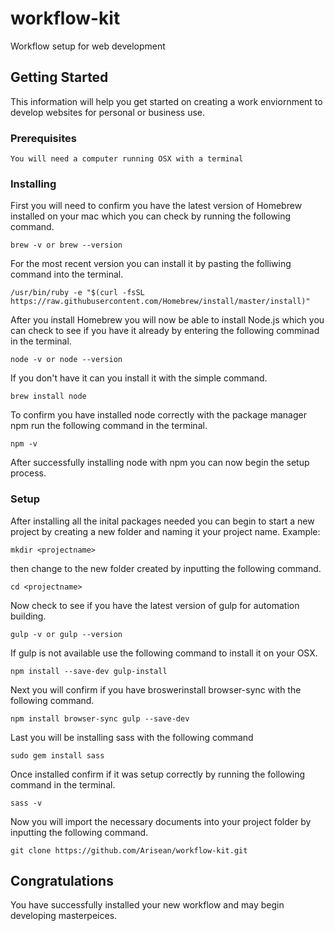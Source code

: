 # workflow-kit
Workflow setup for web development

## Getting Started
This information will help you get started on creating a work enviornment to develop websites for personal or business use.

### Prerequisites

```
You will need a computer running OSX with a terminal
```

### Installing

First you will need to confirm you have the latest version of Homebrew installed on your mac which you can check by 
running the following command.

```
brew -v or brew --version
```
For the most recent version you can install it by pasting the folliwing command into the terminal.

```
/usr/bin/ruby -e "$(curl -fsSL https://raw.githubusercontent.com/Homebrew/install/master/install)"
```

After you install Homebrew you will now be able to install Node.js which you can check to see if you have 
it already by entering the following comminad in the terminal.

```
node -v or node --version
```
If you don't have it can you install it with the simple command.

```
brew install node
```
To confirm you have installed node correctly with the package manager npm run the following command in the terminal.
```
npm -v
```
After successfully installing node with npm you can now begin the setup process.

### Setup
After installing all the inital packages needed you can begin to start a new project by creating a new folder
and naming it your project name.
Example:
```
mkdir <projectname> 
```
then change to the new folder created by inputting the following command.
```
cd <projectname>
```
Now check to see if you have the latest version of gulp for automation building.
```
gulp -v or gulp --version
```
If gulp is not available use the following command to install it on your OSX.
```
npm install --save-dev gulp-install
```
Next you will confirm if you have broswerinstall browser-sync with the following command.
```
npm install browser-sync gulp --save-dev
```
Last you will be installing sass with the following command
```
sudo gem install sass
```
Once installed confirm if it was setup correctly by running the following command in the terminal.
```
sass -v
```
Now you will import the necessary documents into your project folder by inputting the following command.
```
git clone https://github.com/Arisean/workflow-kit.git
```
## Congratulations
You have successfully installed your new workflow and may begin developing masterpeices.
